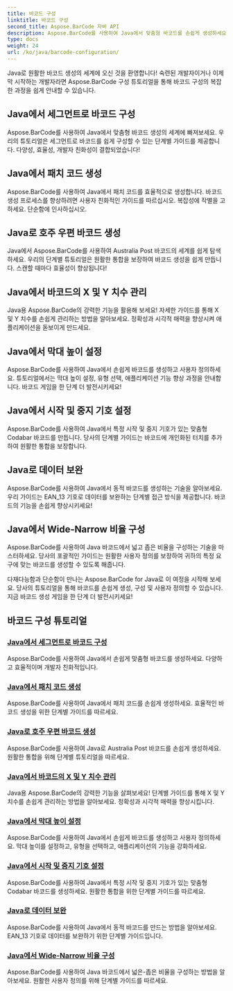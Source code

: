 ```yaml
---
title: 바코드 구성
linktitle: 바코드 구성
second_title: Aspose.BarCode 자바 API
description: Aspose.BarCode를 사용하여 Java에서 맞춤형 바코드를 손쉽게 생성하세요. 다양한 튜토리얼을 통해 효율성과 개발자 친화성을 높이세요.
type: docs
weight: 24
url: /ko/java/barcode-configuration/
---
```


Java로 원활한 바코드 생성의 세계에 오신 것을 환영합니다! 숙련된 개발자이거나 이제 막 시작하는 개발자라면 Aspose.BarCode 구성 튜토리얼을 통해 바코드 구성의 복잡한 과정을 쉽게 안내할 수 있습니다.

## Java에서 세그먼트로 바코드 구성

Aspose.BarCode를 사용하여 Java에서 맞춤형 바코드 생성의 세계에 빠져보세요. 우리의 튜토리얼은 세그먼트로 바코드를 쉽게 구성할 수 있는 단계별 가이드를 제공합니다. 다양성, 효율성, 개발자 친화성이 결합되었습니다!

## Java에서 패치 코드 생성

Aspose.BarCode를 사용하여 Java에서 패치 코드를 효율적으로 생성합니다. 바코드 생성 프로세스를 향상하려면 사용자 친화적인 가이드를 따르십시오. 복잡성에 작별을 고하세요. 단순함에 인사하십시오.

## Java로 호주 우편 바코드 생성

Java에서 Aspose.BarCode를 사용하여 Australia Post 바코드의 세계를 쉽게 탐색하세요. 우리의 단계별 튜토리얼은 원활한 통합을 보장하여 바코드 생성을 쉽게 만듭니다. 스캔할 때마다 효율성이 향상됩니다!

## Java에서 바코드의 X 및 Y 치수 관리

Java용 Aspose.BarCode의 강력한 기능을 활용해 보세요! 자세한 가이드를 통해 X 및 Y 치수를 손쉽게 관리하는 방법을 알아보세요. 정확성과 시각적 매력을 향상시켜 애플리케이션을 돋보이게 만드세요.

## Java에서 막대 높이 설정

Aspose.BarCode를 사용하여 Java에서 손쉽게 바코드를 생성하고 사용자 정의하세요. 튜토리얼에서는 막대 높이 설정, 유형 선택, 애플리케이션 기능 향상 과정을 안내합니다. 바코드 게임을 한 단계 더 발전시키세요!

## Java에서 시작 및 중지 기호 설정

Aspose.BarCode를 사용하여 Java에서 특정 시작 및 중지 기호가 있는 맞춤형 Codabar 바코드를 만듭니다. 당사의 단계별 가이드는 바코드에 개인화된 터치를 추가하여 원활한 통합을 보장합니다.

## Java로 데이터 보완

Aspose.BarCode를 사용하여 Java에서 동적 바코드를 생성하는 기술을 알아보세요. 우리 가이드는 EAN_13 기호로 데이터를 보완하는 단계별 접근 방식을 제공합니다. 바코드의 기능을 손쉽게 향상시키세요!

## Java에서 Wide-Narrow 비율 구성

Aspose.BarCode를 사용하여 Java 바코드에서 넓고 좁은 비율을 구성하는 기술을 마스터하세요. 당사의 포괄적인 가이드는 원활한 사용자 정의를 보장하여 귀하의 특정 요구에 맞는 바코드를 생성할 수 있도록 해줍니다.

다재다능함과 단순함이 만나는 Aspose.BarCode for Java로 이 여정을 시작해 보세요. 당사의 튜토리얼을 통해 바코드를 손쉽게 생성, 구성 및 사용자 정의할 수 있습니다. 지금 바코드 생성 게임을 한 단계 더 발전시키세요!
## 바코드 구성 튜토리얼
### [Java에서 세그먼트로 바코드 구성](./configuring-barcode-segments/)
Aspose.BarCode를 사용하여 Java에서 손쉽게 맞춤형 바코드를 생성하세요. 다양하고 효율적이며 개발자 친화적입니다.
### [Java에서 패치 코드 생성](./generating-patch-code/)
Aspose.BarCode를 사용하여 Java에서 패치 코드를 손쉽게 생성하세요. 효율적인 바코드 생성을 위한 단계별 가이드를 따르세요.
### [Java로 호주 우편 바코드 생성](./generating-australia-post-barcode/)
Aspose.BarCode를 사용하여 Java로 Australia Post 바코드를 손쉽게 생성하세요. 원활한 통합을 위해 단계별 튜토리얼을 따르세요.
### [Java에서 바코드의 X 및 Y 치수 관리](./managing-x-y-dimension-barcode/)
Java용 Aspose.BarCode의 강력한 기능을 살펴보세요! 단계별 가이드를 통해 X 및 Y 치수를 손쉽게 관리하는 방법을 알아보세요. 정확성과 시각적 매력을 향상시킵니다.
### [Java에서 막대 높이 설정](./setting-bars-height/)
Aspose.BarCode를 사용하여 Java에서 손쉽게 바코드를 생성하고 사용자 정의하세요. 막대 높이를 설정하고, 유형을 선택하고, 애플리케이션의 기능을 강화하세요.
### [Java에서 시작 및 중지 기호 설정](./setting-start-stop-symbols/)
Aspose.BarCode를 사용하여 Java에서 특정 시작 및 중지 기호가 있는 맞춤형 Codabar 바코드를 생성하세요. 원활한 통합을 위한 단계별 가이드를 따르세요.
### [Java로 데이터 보완](./supplementing-data/)
Aspose.BarCode를 사용하여 Java에서 동적 바코드를 만드는 방법을 알아보세요. EAN_13 기호로 데이터를 보완하기 위한 단계별 가이드입니다.
### [Java에서 Wide-Narrow 비율 구성](./configuring-wide-narrow-ratio/)
Aspose.BarCode를 사용하여 Java 바코드에서 넓은-좁은 비율을 구성하는 방법을 알아보세요. 원활한 사용자 정의를 위해 단계별 가이드를 따르세요.